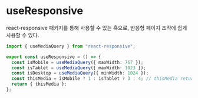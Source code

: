 # useResponsive

react-responsive 패키지를 통해 사용할 수 있는 훅으로, 반응형 페이지 조작에 쉽게 사용할 수 있다.

```typescript
import { useMediaQuery } from "react-responsive";

export const useResponsive = () => {
  const isMobile = useMediaQuery({ maxWidth: 767 });
  const isTablet = useMediaQuery({ maxWidth: 1023 });
  const isDesktop = useMediaQuery({ minWidth: 1024 });
  const thisMedia = isMobile ? 1 : isTablet ? 3 : 4; // thisMedia return값은 어떻게든 사용할 수 있다.
  return { thisMedia };
};
```

